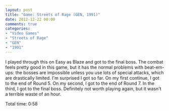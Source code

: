 ```yaml
---
layout: post
title: "Game: Streets of Rage (GEN, 1991)"
date: 2012-12-22 00:00
comments: true
categories:
- "Video Games"
- "Streets of Rage"
- "GEN"
- "1991"
---
```


I played through this on Easy as Blaze and got to the final
boss. The combat feels pretty good in this game, but it has the
normal problems with beat-em-ups: the bosses are impossible unless
you use lots of special attacks, which are drastically
limited. I'm surprised I got so far. On my first continue, I got
to the end of Round 5. On my second, I got to the end of
Round 7. In the third, I got to the final boss. Definitely not
worth playing again, but it wasn't a terrible waste of an hour.

Total time: 0:58
